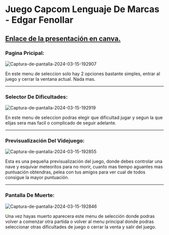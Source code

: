 <h1>Juego Capcom Lenguaje De Marcas - Edgar Fenollar</h1>
<h2><a href="https://www.canva.com/design/DAF-vMQxMCQ/jrluScEHlaojQGWDoYedbg/edit?utm_content=DAF-vMQxMCQ&utm_campaign=designshare&utm_medium=link2&utm_source=sharebutton">Enlace de la presentación en canva.</a></h2>
<h3>Pagina Pricipal:</h3>
<img src="https://i.ibb.co/WKkHrwm/Captura-de-pantalla-2024-03-15-192907.png" alt="Captura-de-pantalla-2024-03-15-192907" border="0">
<p>En este menu de seleccion solo hay 2 opciones bastante simples, entrar al juego y cerrar la ventana actual. Nada mas.</p>
<hr>
<h3>Selector De Dificultades:</h3>
<img src="https://i.ibb.co/zxZd5Lv/Captura-de-pantalla-2024-03-15-192919.png" alt="Captura-de-pantalla-2024-03-15-192919" border="0">
<p>En este menu de seleccion podras elegir que dificultad jugar y segun la que elijas sera mas facil o complicado de seguir adelante.</p>
<hr>
<h3>Previsualización Del Videjuego:</h3>
<img src="https://i.ibb.co/5jKfZ3C/Captura-de-pantalla-2024-03-15-192855.png" alt="Captura-de-pantalla-2024-03-15-192855" border="0">
<p>Esta es una pequeña previsualización del juego, donde debes controlar una nave y esquivar meteoritos para no morir, cuanto mas tiempo aguantes mas puntuación obtendras, pelea con tus amigos para ver cual de todos consigue la mayor puntuación.</p>
<hr>
<h3>Pantalla De Muerte:</h3>
<img src="https://i.ibb.co/4FrSgLJ/Captura-de-pantalla-2024-03-15-192846.png" alt="Captura-de-pantalla-2024-03-15-192846" border="0">
<p>Una vez hayas muerto aparecera este menu de selección donde podras volver a comenzar otra partida o volver al menu principal donde podras seleccionar otras dificultades de juego o cerrar la venta y salir del juego.</p>
